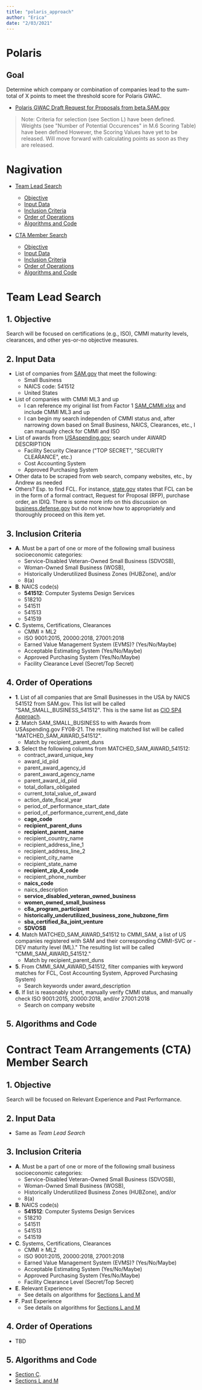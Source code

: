 ```yaml
---
title: "polaris_approach"
author: "Erica"
date: "2/03/2021"
---
```

# Polaris
## Goal
Determine which company or combination of companies lead to the sum-total of X points to meet the threshold score for Polaris GWAC. 
- [Polaris GWAC Draft Request for Proposals from beta.SAM.gov](https://beta.sam.gov/opp/257509b8cfe14d48beb4f71033995e0b/view?keywords=polaris&sort=-relevance&index=opp&is_active=true&page=1)

> Note: Criteria for selection (see Section L) have been defined. Weights (see "Number of Potential Occurences" in M.6 Scoring Table) have been defined However, the Scoring Values have yet to be released. Will move forward with calculating points as soon as they are released. 

# Nagivation
- [Team Lead Search](https://github.com/ericaosta/alagant/blob/main/polaris.md#team-lead-search)
  - [Objective](https://github.com/ericaosta/alagant/blob/main/polaris.md#1-objective)
  - [Input Data](https://github.com/ericaosta/alagant/blob/main/polaris.md#2-input-data)
  - [Inclusion Criteria](https://github.com/ericaosta/alagant/blob/main/polaris.md#3-inclusion-criteria)
  - [Order of Operations](https://github.com/ericaosta/alagant/blob/main/polaris.md#4-order-of-operations)
  - [Algorithms and Code](https://github.com/ericaosta/alagant/blob/main/polaris.md#5-algorithms-and-code)

- [CTA Member Search](https://github.com/ericaosta/alagant/blob/main/polaris.md#contract-team-arrangements-cta-member-search)
  - [Objective](https://github.com/ericaosta/alagant/blob/main/polaris.md#1-objective-1)
  - [Input Data](https://github.com/ericaosta/alagant/blob/main/polaris.md#2-input-data-1)
  - [Inclusion Criteria](https://github.com/ericaosta/alagant/blob/main/polaris.md#3-inclusion-criteria-1)
  - [Order of Operations](https://github.com/ericaosta/alagant/blob/main/polaris.md#4-order-of-operations-1)
  - [Algorithms and Code](https://github.com/ericaosta/alagant/blob/main/polaris.md#5-algorithms-and-code-1)
  
# Team Lead Search
## 1. Objective
Search will be focused on certifications (e.g., ISO), CMMI maturity levels, clearances, and other yes-or-no objective measures.

## 2. Input Data
- List of companies from [SAM.gov](https://www.sam.gov/SAM/pages/public/searchRecords/advancedEMRSearch.jsf) that meet the following:
  - Small Business
  - NAICS code: 541512
  - United States
- List of companies with CMMI ML3 and up
  - I can reference my original list from Factor 1 [SAM_CMMI.xlsx](https://github.com/ericaosta/alagant/blob/main/F1/SAM_CMMI.xlsx) and include CMMI ML3 and up
  - I can begin my search independen of CMMI status and, after narrowing down based on Small Business, NAICS, Clearances, etc., I can manually check for CMMI and ISO
- List of awards from [USAspending.gov](https://www.usaspending.gov); search under AWARD DESCRIPTION
  - Facility Security Clearance ("TOP SECRET", "SECURITY CLEARANCE", etc.)
  - Cost Accounting System
  - Approved Purchasing System
- Other data to be scraped from web search, company websites, etc., by Andrew as needed
- Others? Esp. to find FCL. For instance, [state.gov](https://www.state.gov/facility-security-clearances-faq/) states that FCL can be in the form of a formal contract, Request for Proposal (RFP), purchase order, an IDIQ. There is some more info on this discussion on [business.defense.gov](https://business.defense.gov/Portals/57/Documents/SmallBusinessWebinar%20QandA.pdf?ver=2020-07-15-161110-867) but do not know how to appropriately and thoroughly proceed on this item yet.

## 3. Inclusion Criteria
- **A**. Must be a part of one or more of the following small business socioeconomic categories:
  - Service-Disabled Veteran-Owned Small Business (SDVOSB),
  - Woman-Owned Small Business (WOSB),
  - Historically Underutilized Business Zones (HUBZone), and/or
  - 8(a)
- **B**. NAICS code(s)
  - **541512**: Computer Systems Design Services
  - 518210
  - 541511
  - 541513
  - 541519
- **C**. Systems, Certifications, Clearances
  - CMMI ≥ ML2
  - ISO 9001:2015, 20000:2018, 27001:2018
  - Earned Value Management System (EVMS)? (Yes/No/Maybe)
  - Acceptable Estimating System (Yes/No/Maybe)
  - Approved Purchasing System (Yes/No/Maybe)
  - Facility Clearance Level (Secret/Top Secret)

## 4. Order of Operations
- **1**. List of all companies that are Small Businesses in the USA by NAICS 541512 from SAM.gov. This list will be called "SAM_SMALL_BUSINESS_541512". This is the same list as [CIO SP4 Approach](https://github.com/ericaosta/alagant/blob/main/cio-sp4/ciosp4_approach.md). 
- **2**. Match SAM_SMALL_BUSINESS to with Awards from USAspending.gov FY08-21. The resulting matched list will be called "MATCHED_SAM_AWARD_541512".
  - Match by recipient_parent_duns
- **3**. Select the following columns from MATCHED_SAM_AWARD_541512:
  - contract_award_unique_key 
  - award_id_piid 
  - parent_award_agency_id
  - parent_award_agency_name
  - parent_award_id_piid
  - total_dollars_obligated
  - current_total_value_of_award
  - action_date_fiscal_year
  - period_of_performance_start_date
  - period_of_performance_current_end_date
  - **cage_code**
  - **recipient_parent_duns**
  - **recipient_parent_name**
  - recipient_country_name
  - recipient_address_line_1
  - recipient_address_line_2
  - recipient_city_name
  - recipient_state_name
  - **recipient_zip_4_code**
  - recipient_phone_number
  - **naics_code**
  - naics_description
  - **service_disabled_veteran_owned_business**
  - **women_owned_small_business**
  - **c8a_program_participant**
  - **historically_underutilized_business_zone_hubzone_firm** 
  - **sba_certified_8a_joint_venture**
  - **SDVOSB**
- **4**. Match MATCHED_SAM_AWARD_541512 to CMMI_SAM, a list of US companies registered with SAM and their corresponding CMMI-SVC or -DEV maturity level (ML)." The resulting list will be called "CMMI_SAM_AWARD_541512."
  - Match by recipient_parent_duns
- **5**. From CMMI_SAM_AWARD_541512, filter companies with keyword matches for FCL, Cost Accounting System, Approved Purchasing System)
  - Search keywords under award_description
- **6.** If list is reasonably short, manually verify CMMI status, and manually check ISO 9001:2015, 20000:2018, and/or 27001:2018
  - Search on company website

## 5. Algorithms and Code

# Contract Team Arrangements (CTA) Member Search
## 1. Objective
Search will be focused on Relevant Experience and Past Performance.

## 2. Input Data
- Same as *Team Lead Search* 

## 3. Inclusion Criteria
- **A**. Must be a part of one or more of the following small business socioeconomic categories:
  - Service-Disabled Veteran-Owned Small Business (SDVOSB),
  - Woman-Owned Small Business (WOSB),
  - Historically Underutilized Business Zones (HUBZone), and/or
  - 8(a)
- **B**. NAICS code(s)
  - **541512**: Computer Systems Design Services
  - 518210
  - 541511
  - 541513
  - 541519
- **C**. Systems, Certifications, Clearances
  - CMMI ≥ ML2
  - ISO 9001:2015, 20000:2018, 27001:2018
  - Earned Value Management System (EVMS)? (Yes/No/Maybe)
  - Acceptable Estimating System (Yes/No/Maybe)
  - Approved Purchasing System (Yes/No/Maybe)
  - Facility Clearance Level (Secret/Top Secret)
- **E**. Relevant Experience
  - See details on algorithms for [Sections L and M](https://github.com/ericaosta/alagant/blob/main/polaris/polaris_other.md)
- **F**. Past Experience
  - See details on algorithms for [Sections L and M](https://github.com/ericaosta/alagant/blob/main/polaris/polaris_other.md)
## 4. Order of Operations
- TBD

## 5. Algorithms and Code
- [Section C](https://github.com/ericaosta/alagant/blob/main/polaris/polaris_c_algorithm.txt).
- [Sections L and M](https://github.com/ericaosta/alagant/blob/main/polaris/polaris_other.md)
